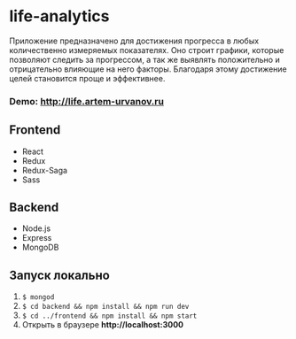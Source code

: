 # life-analytics

Приложение предназначено для достижения прогресса в любых количественно измеряемых показателях. Оно строит графики, которые позволяют следить за прогрессом, а так же выявлять положительно и отрицательно влияющие на него факторы. Благодаря этому достижение целей становится проще и эффективнее.

### Demo: http://life.artem-urvanov.ru
 
## Frontend
- React
- Redux
- Redux-Saga
- Sass

## Backend
- Node.js
- Express
- MongoDB

## Запуск локально
1. `$ mongod`
2. `$ cd backend && npm install && npm run dev`
3. `$ cd ../frontend && npm install && npm start`
4. Открыть в браузере **http://localhost:3000**